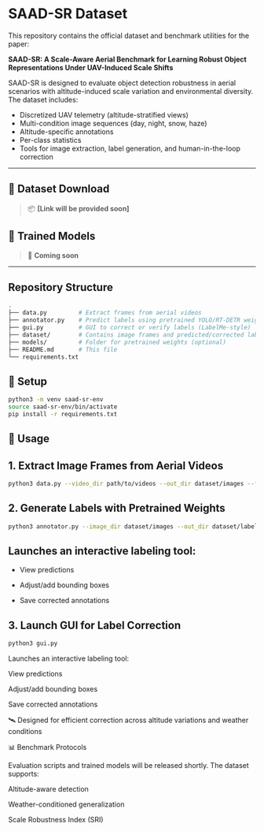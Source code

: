 # SAAD-SR Dataset

This repository contains the official dataset and benchmark utilities for the paper:

**SAAD-SR: A Scale-Aware Aerial Benchmark for Learning Robust Object Representations Under UAV-Induced Scale Shifts**

SAAD-SR is designed to evaluate object detection robustness in aerial scenarios with altitude-induced scale variation and environmental diversity. The dataset includes:

- Discretized UAV telemetry (altitude-stratified views)
- Multi-condition image sequences (day, night, snow, haze)
- Altitude-specific annotations
- Per-class statistics
- Tools for image extraction, label generation, and human-in-the-loop correction

---

## 🔗 Dataset Download

> 📦 **[Link will be provided soon]**

## 💾 Trained Models

> 🧠 **Coming soon**

---

## Repository Structure

```bash
.
├── data.py         # Extract frames from aerial videos
├── annotator.py    # Predict labels using pretrained YOLO/RT-DETR weights
├── gui.py          # GUI to correct or verify labels (LabelMe-style)
├── dataset/        # Contains image frames and predicted/corrected labels
├── models/         # Folder for pretrained weights (optional)
├── README.md       # This file
└── requirements.txt
```
## 🔧 Setup

```bash
python3 -m venv saad-sr-env
source saad-sr-env/bin/activate
pip install -r requirements.txt
```
## 📍 Usage
## 1. Extract Image Frames from Aerial Videos
```bash
python3 data.py --video_dir path/to/videos --out_dir dataset/images --fps 1
```
## 2. Generate Labels with Pretrained Weights
```bash
python3 annotator.py --image_dir dataset/images --out_dir dataset/labels --weights models/yolov8-sr.pt

```

## Launches an interactive labeling tool:

 -  View predictions

-   Adjust/add bounding boxes

-  Save corrected annotations


## 3. Launch GUI for Label Correction
```bash
python3 gui.py 

```
Launches an interactive labeling tool:

 View predictions

Adjust/add bounding boxes

 Save corrected annotations

🛰️ Designed for efficient correction across altitude variations and weather conditions

📊 Benchmark Protocols

Evaluation scripts and trained models will be released shortly. The dataset supports:

 Altitude-aware detection

 Weather-conditioned generalization

 Scale Robustness Index (SRI)

